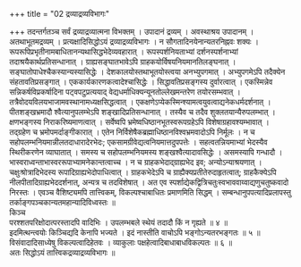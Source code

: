 +++
title = "02 द्रव्याद्रव्यविभागः"

+++
तदन्तर्गतञ्च सर्वं द्रव्याद्रव्यात्मना विभक्तम् । उपादानं द्रव्यम् । अवस्थाश्रय उपादानम् । अतथाभूतमद्रव्यम् । प्रत्यक्षादिसिद्धोऽयं द्रव्याद्रव्यविभागः । न सौगतादिनयेनान्यतरनिह्नवः शक्यः । रूपरूपिप्रभृतीनामबाधितानन्यथासिद्धभेदेव्यवहारात् । रूपस्पर्शनियताभ्यां दर्शनस्पर्शनाभ्यां तदाश्रयैकार्थप्रतिसन्धानात् । ग्राह्यसङ्घातभावेऽपि ग्राहकयोर्विषयनियमानतिलङ्घनात् । सङ्घातोपाधेश्चैकस्यान्यस्यासिद्धेः । देशकालयोस्तथाभूतयोस्त्वया अनभ्युपगमात् । अभ्युपगमेऽपि तदैक्येन संहतावतिप्रसङ्गात् । एककार्यकारणकत्वादेश्चासिद्धेः । सिद्धावतिप्रसङ्गस्य दुर्वारत्वात् । एकस्मिन्नेव सन्निकर्षविप्रकर्षादिना पट्वपटुप्रत्ययाद् वेद्यधर्माधिक्यन्यूनतोल्लेखमन्तरेण तयोरसम्भवात् । तत्रैवोदयविलयभाजामवस्थानामध्यक्षसिद्धत्वात् । एकक्षणेऽप्येकस्मिन्श्यामत्वयुवत्वाद्यनेकधर्मदर्शनात् । पीतशङ्खभ्रमादौ श्वैत्यानुपलम्भेऽपि शङ्खादिप्रतिसन्धानात् । तस्यैव च तदैव शुक्लतयान्यैरुपलम्भात् । क्षणभङ्गस्य निराकरिष्यमाणत्वात् । सर्वेष्वपि भ्रमेष्वधिष्ठानभूतस्वरूपग्रहेऽपि विशेषाग्रहावश्यम्भावात् । तद्ग्रहेण च भ्रमोपमर्दाङ्गीकारात् । एतेन निर्विशेषैकब्रह्माधिष्ठानविश्वभ्रमवादोऽपि निर्मूलः । न च सहोपलम्भनियमान्नीलतदाधारादेरभेदः; एकसामग्रीवेद्यत्वनियमात्तदुपपत्तेः । सहत्वतन्नियमाभ्यां भेदस्यैव स्थिरीकरणेन व्याघातात् । समस्य च सहोपलम्भनियमस्य शङ्खश्वैत्यादावसिद्धेः । असमस्यापि गन्धादौ । भास्वराध्वन्ताभास्वररूपाभ्यामनेकान्तत्वाच्च । न च ग्राहकभेदाद्ग्राह्यभेद इव; अन्योऽन्याश्रयणात् । चक्षुःश्रोत्रादिभेदस्य रूपादिग्राह्यभेदोपाधित्वात् । ग्राहकभेदेऽपि च ग्राह्यैक्यप्रतीतेरुदाहृतत्वात्; ग्राहकैक्येऽपि नीलपीतादिग्राह्यभेददर्शनात्, अन्यत्र च तदविशेषात् । अत एव स्पर्शाद्येकद्वित्रिचतुःस्वभाववाय्वाद्यणुचतुष्कवादो निरस्तः । एवञ्च वैशिष्ट्यमपि तात्त्विकम्, विकल्पश्चाबाधितः प्रमाणमिति सिद्धम् । सम्बन्धानुपपत्यादिप्रलापस्तु तर्काङ्गपञ्चकान्यतमहान्यादिविध्वस्तः ॥  
किञ्च  
परश्शतपरिक्षोदात्परस्तादपि वादिभिः । उपलम्भबले स्थेयं तदादौ किं न गृह्यते ॥ ४ ॥  
इदमित्थन्त्वयोः किञ्चिद्यदि केनापि भज्यते । इदं नास्तीति वाचोऽपि भङ्गोऽन्यतरभङ्गतः ॥ ५ ॥  
विसंवादादिसाध्येषु विकल्पत्वादिहेतवः । व्याकुलाः पक्षहेत्वादिबाधाबाधविकल्पतः ॥ ६ ॥  
अतः सिद्धोऽयं तात्त्विकद्रव्याद्रव्यविभागः ॥